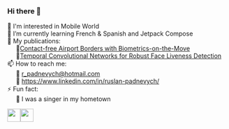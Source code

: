 ### Hi there 👋

<!-- - 🔭 I’m currently working on ... -->
👀 I'm interested in Mobile World </br>
🌱 I’m currently learning French & Spanish and Jetpack Compose </br>
📰 My publications:
</br>
&nbsp;&nbsp;&nbsp;&nbsp;&nbsp;🔹[Contact-free Airport Borders with Biometrics-on-the-Move](https://ieeexplore.ieee.org/document/9465075)
</br>
&nbsp;&nbsp;&nbsp;&nbsp;&nbsp;🔹[Temporal Convolutional Networks for Robust Face Liveness Detection](https://link.springer.com/chapter/10.1007/978-3-031-04881-4_21)
</br>
📫 How to reach me:
</br>
&nbsp;&nbsp;&nbsp;&nbsp;&nbsp;📧 r_padnevych@hotmail.com
</br>
&nbsp;&nbsp;&nbsp;&nbsp;&nbsp;🔗 https://www.linkedin.com/in/ruslan-padnevych/
</br>
⚡ Fun fact:
</br>
&nbsp;&nbsp;&nbsp;&nbsp;&nbsp;🎤 I was a singer in my hometown

<img width="30" src="https://user-images.githubusercontent.com/23242658/160705773-2be049b6-6a56-4d4a-a2ed-34fbcb0954ca.png"/><img width="30" src="https://user-images.githubusercontent.com/23242658/160706247-9f2408aa-43c2-4a21-ad48-48d8605d7951.png"/>
